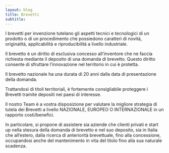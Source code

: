 ```yaml
---
layout: blog
title: Brevetti
subtitle: 
---
```


I brevetti per invenzione tutelano gli aspetti tecnici e tecnologici di un prodotto o di un procedimento che possiedono caratteri di novità, originalità, applicabilità e riproducibilità a livello industriale.

Il brevetto è un diritto di esclusiva concesso all’inventore che ne faccia richiesta mediante il deposito di una domanda di brevetto. Questo diritto consente di sfruttare l’innovazione nel territorio in cui è protetta.

Il brevetto nazionale ha una durata di 20 anni dalla data di presentazione della domanda.

Trattandosi di titoli territoriali, è fortemente consigliabile proteggere i Brevetti tramite depositi nei paesi di interesse.

Il nostro Team è a vostra disposizione per valutare la migliore strategia di tutela dei Brevetti a livello
NAZIONALE, EUROPEO O INTERNAZIONALE in un rapporto costi/benefici.

In particolare, si propone di assistere sia aziende che clienti privati e start up nella stesura della domanda di brevetto e nel suo deposito, sia in Italia che all’estero, dalla ricerca di anteriorità brevettuale, fino alla concessione, occupandosi anche del mantenimento in vita del titolo fino alla sua naturale scadenza.
